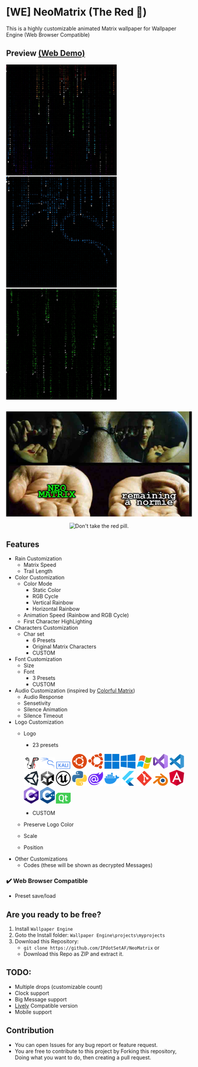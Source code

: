 # [WE] NeoMatrix (The Red 💊)

This is a highly customizable animated Matrix wallpaper for Wallpaper Engine (Web Browser Compatible)

## Preview [(Web Demo)](https://ipdotsetaf.github.io/NeoMatrix/)

<p>
   <img src="preview.gif" width=300px/>
   <img src="images/preview2.gif" width=300px/>
   <img src="images/preview3.gif" width=300px/>
</p>

##

<p align="center">
   <img src="images/thereisnomeme.jpg"/>
</p>

<p align="center">
   <img src="https://readme-typing-svg.demolab.com?font=Courier+Prime&weight=400&size=36&pause=1000&color=00FF00&center=true&vCenter=true&random=false&width=600&height=100&lines=Are+you+ready%3F;Wanna+make+the+jump%3F;Will+you+take+the+Red+Pill%3F;Choice+is+an+illusion.;..........." alt="Don't take the red pill." />
</p>

##

## Features
- Rain Customization
   - Matrix Speed
   - Trail Length
- Color Customization
   - Color Mode
      - Static Color
      - RGB Cycle
      - Vertical Rainbow
      - Horizontal Rainbow
   - Animation Speed (Rainbow and RGB Cycle)
   - First Character HighLighting 
- Characters Customization
   - Char set
      - 6 Presets
      - Original Matrix Characters
      - CUSTOM
- Font Customization
   - Size
   - Font
      - 3 Presets
      - CUSTOM
- Audio Customization (inspired by [Colorful Matrix](https://steamcommunity.com/sharedfiles/filedetails/?id=1103493745))
   - Audio Response
   - Sensetivity
   - Silence Animation
   - Silence Timeout
- Logo Customization
   - Logo
      - 23 presets

      <p align="left">
         <img src="images/ipaf.svg" alt="IP.AF" width=40px/>
         <img src="images/kali-1.svg" alt="Kali Linux" width=40px/>
         <img src="images/kali-2.svg" alt="Kali Linux" width=40px/>
         <img src="images/ubuntu-1.svg" alt="Ubuntu Linux" width=40px/>
         <img src="images/ubuntu-2.svg" alt="Ubuntu Linux" width=40px/>
         <img src="images/windows-11.svg" alt="Windows 11" width=40px/>
         <img src="images/windows-10-8.svg" alt="Windows 10/8" width=40px/>
         <img src="images/windows-7.svg" alt="Windows 7" width=40px/>
         <img src="images/visual-studio.svg" alt="Visual Studio" width=40px/>
         <img src="images/vs-code.svg" alt="VS Code" width=40px/>
         <img src="images/unity-1.svg" alt="Unity Engine" width=40px/>
         <img src="images/unity-2.svg" alt="Unity Engine" width=40px/>
         <img src="images/unreal.svg" alt="Unreal Engine"  width=40px/>
         <img src="images/python.svg" alt="Python" width=40px/>
         <img src="images/blazor.svg" alt="Blazor" width=40px/>
         <img src="images/docker.svg" alt="Docker" width=40px/>
         <img src="images/flutter.svg" alt="Flutter" width=40px/>
         <img src="images/git.svg" alt="Git" width=40px/>
         <img src="images/blender.svg" alt="Blender" width=40px/>
         <img src="images/angular.svg" alt="Angular" width=40px/>
         <img src="images/c-sharp.svg" alt="C#" width=40px/>
         <img src="images/c-plus-plus.svg" alt="C++" width=40px/>
         <img src="images/qt.svg" alt="QT" width=40px/>
      </p>

      - CUSTOM
   - Preserve Logo Color
   - Scale
   - Position
- Other Customizations
   - Codes (these will be shown as decrypted Messages)

### ✔️ Web Browser Compatible
   - Preset save/load

## Are you ready to be free?

1. Install `Wallpaper Engine`
2. Goto the Install folder: `Wallpaper Engine\projects\myprojects`
3. Download this Repository:
   - `git clone https://github.com/IPdotSetAF/NeoMatrix`
   or
   - Download this Repo as ZIP and extract it.

## TODO:
- Multiple drops (customizable count)
- Clock support
- Big Message support
- [Lively](https://github.com/rocksdanister/lively) Compatible version
- Mobile support

## Contribution
- You can open Issues for any bug report or feature request.
- You are free to contribute to this project by Forking this repository, Doing what you want to do, then creating a pull request.
